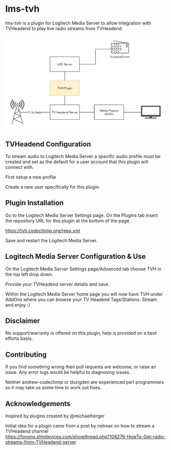 # lms-tvh
lms-tvh is a plugin for Logitech Media Server to allow integration with TVHeadend to play live radio streams from TVHeadend.

![alt text](https://github.com/andrew-codechimp/lms-tvh/raw/master/lms-tvh-systemdiagram.png "System Diagram")


## TVHeadend Configuration
To stream audio to Logitech Media Server a specific audio profile must be created and set as the default for a user account that this plugin will connect with.

First setup a new profile

Create a new user specifically for this plugin.

## Plugin Installation
Go to the Logitech Media Server Settings page. On the Plugins tab insert the repository URL for this plugin at the bottom of the page.

https://tvh.codechimp.org/repo.xml

Save and restart the Logitech Media Server. 

## Logitech Media Server Configuration & Use
On the Logitech Media Server Settings page/Advanced tab choose TVH in the top left drop down.

Provide your TVHeadend server details and save.

Within the Logitech Media Server home page you will now have TVH under AddOns where you can browse your TV Headend Tags/Stations.
Stream and enjoy :)

## Disclaimer
No support/warranty is offered on this plugin, help is provided on a best efforts basis.

## Contributing
If you find something wrong then pull requests are welcome, or raise an issue.  Any error logs would be helpful to diagnosing issues.

Neither andrew-codechimp or dozigden are experienced perl programmers so it may take us some time to work out fixes.

## Acknowledgements
Inspired by plugins created by @michaelherger

Initial idea for a plugin came from a post by netmax on how to stream a TVHeadend channel  
https://forums.slimdevices.com/showthread.php?108276-HowTo-Get-radio-streams-from-TVHeadend-server
